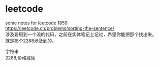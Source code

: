 # leetcode
some notes for leetcode
1859<br>
https://leetcode.cn/problems/sorting-the-sentence/<br>
涉及要用到一个流的代码，之前在实体笔记上记过，希望你能把那个找出来。<br>
就是那个2288涉及到的。<br>

字符串<br>
2288,价格减免<br>
